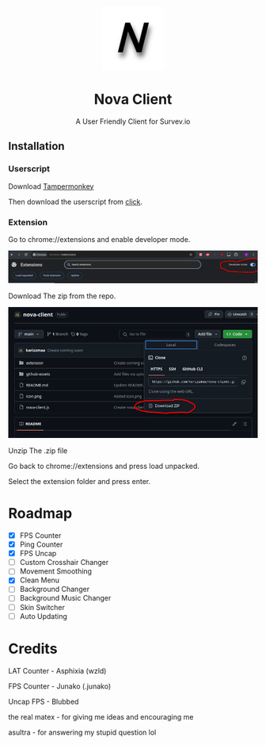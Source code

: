 <div align="center">
      <img src="icon.png" alt="Logo" width="128" height="128">
   </a>
   <h1 align="center">Nova Client</h1>
   <p align="center">
      A User Friendly Client for Survev.io
   </p>
</div>


## Installation 
### Userscript
Download [Tampermonkey](https://www.tampermonkey.net/crx/tampermonkey_stable.crx)

Then download the userscript from [click](https://raw.githubusercontent.com/karizzmaa/nova-client/main/dist/nova-client.js).

### Extension

Go to chrome://extensions and enable developer mode.

![developer mode](https://raw.githubusercontent.com/karizzmaa/nova-client/refs/heads/main/github-assets/developer_mode.png)

Download The zip from the repo.

![extension](https://raw.githubusercontent.com/karizzmaa/nova-client/refs/heads/main/github-assets/extension.png)


Unzip The .zip file 


Go back to chrome://extensions and press load unpacked.


Select the extension folder and press enter.



# Roadmap

- [x] FPS Counter
- [x] Ping Counter
- [x] FPS Uncap
- [ ] Custom Crosshair Changer
- [ ] Movement Smoothing
- [x] Clean Menu
- [ ] Background Changer
- [ ] Background Music Changer
- [ ] Skin Switcher
- [ ] Auto Updating
      
# Credits
LAT Counter - Asphixia (wzld)

FPS Counter - Junako (.junako)

Uncap FPS - Blubbed



the real matex - for giving me ideas and encouraging me

asultra - for answering my stupid question lol
